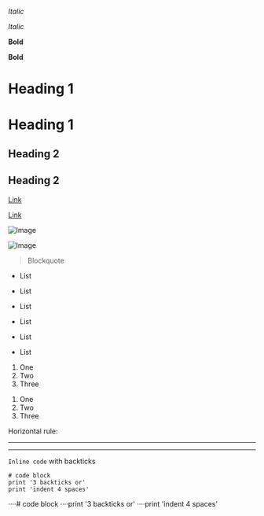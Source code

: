 *Italic*

_Italic_

<!-- -->

**Bold**

__Bold__

<!-- -->

# Heading 1

Heading 1
=========

<!-- -->

## Heading 2

Heading 2
---------

<!-- -->

[Link](http://a.com)

[Link][1]

[1]: http://b.org

<!-- -->

![Image](http://url/a.png)

![Image][1]

[1]: http://url/b.jpg

<!-- -->

> Blockquote

<!-- -->

- List
- List
- List

- List
- List
- List

<!-- -->

1. One
2. Two
3. Three

1) One
2) Two
3) Three

<!-- -->

Horizontal rule:

---

***

<!-- -->

`Inline code` with backticks

<!-- -->

```
# code block
print '3 backticks or'
print 'indent 4 spaces'
```

····# code block
····print '3 backticks or'
····print 'indent 4 spaces'

<!-- -->
